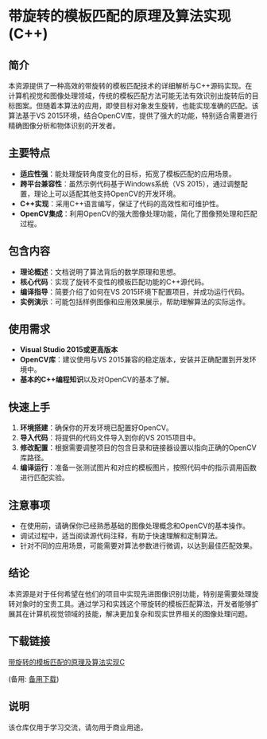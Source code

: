 # 带旋转的模板匹配的原理及算法实现(C++)
## 简介
本资源提供了一种高效的带旋转的模板匹配技术的详细解析与C++源码实现。在计算机视觉和图像处理领域，传统的模板匹配方法可能无法有效识别出旋转后的目标图案。但随着本算法的应用，即使目标对象发生旋转，也能实现准确的匹配。该算法基于VS 2015环境，结合OpenCV库，提供了强大的功能，特别适合需要进行精确图像分析和物体识别的开发者。

## 主要特点
- **适应性强**：能处理旋转角度变化的目标，拓宽了模板匹配的应用场景。
- **跨平台兼容性**：虽然示例代码基于Windows系统（VS 2015），通过调整配置，理论上可以适配其他支持OpenCV的开发环境。
- **C++实现**：采用C++语言编写，保证了代码的高效性和可维护性。
- **OpenCV集成**：利用OpenCV的强大图像处理功能，简化了图像预处理和匹配过程。

## 包含内容
- **理论概述**：文档说明了算法背后的数学原理和思想。
- **核心代码**：实现了旋转不变性的模板匹配功能的C++源代码。
- **编译指导**：简要介绍了如何在VS 2015环境下配置项目，并成功运行代码。
- **实例演示**：可能包括样例图像和应用效果展示，帮助理解算法的实际运作。

## 使用需求
- **Visual Studio 2015或更高版本**
- **OpenCV库**：建议使用与VS 2015兼容的稳定版本，安装并正确配置到开发环境中。
- **基本的C++编程知识**以及对OpenCV的基本了解。

## 快速上手
1. **环境搭建**：确保你的开发环境已配置好OpenCV。
2. **导入代码**：将提供的代码文件导入到你的VS 2015项目中。
3. **修改配置**：根据需要调整项目的包含目录和链接器设置以指向正确的OpenCV库路径。
4. **编译运行**：准备一张测试图片和对应的模板图片，按照代码中的指示调用函数进行匹配实验。

## 注意事项
- 在使用前，请确保你已经熟悉基础的图像处理概念和OpenCV的基本操作。
- 调试过程中，适当阅读源代码注释，有助于快速理解和定制算法。
- 针对不同的应用场景，可能需要对算法参数进行微调，以达到最佳匹配效果。

## 结论
本资源是对于任何希望在他们的项目中实现先进图像识别功能，特别是需要处理旋转对象时的宝贵工具。通过学习和实践这个带旋转的模板匹配算法，开发者能够扩展其在计算机视觉领域的技能，解决更加复杂和现实世界相关的图像处理问题。

## 下载链接
[带旋转的模板匹配的原理及算法实现C](https://pan.quark.cn/s/c73895ce7909) 

(备用: [备用下载](https://pan.baidu.com/s/1kDCicPAZk2HFksO6o5qwAA?pwd=1234))

## 说明

该仓库仅用于学习交流，请勿用于商业用途。
